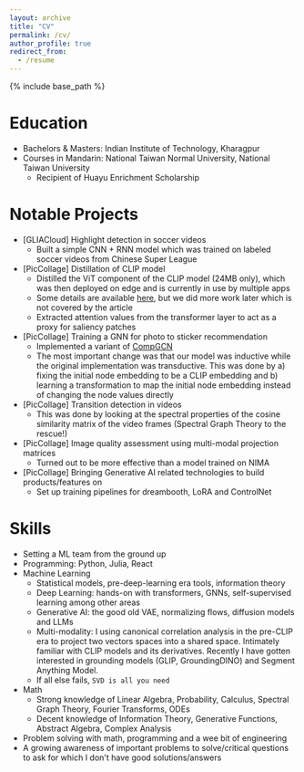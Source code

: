 ```yaml
---
layout: archive
title: "CV"
permalink: /cv/
author_profile: true
redirect_from:
  - /resume
---
```


{% include base_path %}

Education
======
* Bachelors & Masters: Indian Institute of Technology, Kharagpur
* Courses in Mandarin: National Taiwan Normal University, National Taiwan University
  * Recipient of Huayu Enrichment Scholarship
  
Notable Projects
=====
* [GLIACloud] Highlight detection in soccer videos
  * Built a simple CNN + RNN model which was trained on labeled soccer videos from Chinese Super League
* [PicCollage] Distillation of CLIP model
  * Distilled the ViT component of the CLIP model (24MB only), which was then deployed on edge and is currently in use by multiple apps
  * Some details are available [here](https://tech.pic-collage.com/distillation-of-clip-model-and-other-experiments-f8394b7321ce), but we did more work later which is not covered by the article
  * Extracted attention values from the transformer layer to act as a proxy for saliency patches
* [PicCollage] Training a GNN for photo to sticker recommendation
  * Implemented a variant of [CompGCN](https://github.com/malllabiisc/CompGCN)
  * The most important change was that our model was inductive while the original implementation was transductive. This was done by a) fixing the initial node embedding to be a CLIP embedding and b) learning a transformation to map the initial node embedding instead of changing the node values directly
* [PicCollage] Transition detection in videos
  * This was done by looking at the spectral properties of the cosine similarity matrix of the video frames (Spectral Graph Theory to the rescue!)
* [PicCollage] Image quality assessment using multi-modal projection matrices
  * Turned out to be more effective than a model trained on NIMA
* [PicCollage] Bringing Generative AI related technologies to build products/features on
  * Set up training pipelines for dreambooth, LoRA and ControlNet

Skills
======
* Setting a ML team from the ground up
* Programming: Python, Julia, React
* Machine Learning
  * Statistical models, pre-deep-learning era tools, information theory
  * Deep Learning: hands-on with transformers, GNNs, self-supervised learning among other areas
  * Generative AI: the good old VAE, normalizing flows, diffusion models and LLMs
  * Multi-modality: I using canonical correlation analysis in the pre-CLIP era to project two vectors spaces into a shared space. Intimately familiar with CLIP models and its derivatives. Recently I have gotten interested in grounding models (GLIP, GroundingDINO) and Segment Anything Model.
  * If all else fails, `SVD is all you need`
* Math
  * Strong knowledge of Linear Algebra, Probability, Calculus, Spectral Graph Theory, Fourier Transforms, ODEs
  * Decent knowledge of Information Theory, Generative Functions, Abstract Algebra, Complex Analysis
* Problem solving with math, programming and a wee bit of engineering
* A growing awareness of important problems to solve/critical questions to ask for which I don't have good solutions/answers

